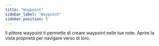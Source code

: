```yaml
---
title: "Waypoint"
sidebar_label: "Waypoint"
sidebar_position: 5
---
```


Il pittore waypoint ti permette di creare waypoint nelle tue note. Aprire la vista proprietà per navigare verso di loro.
